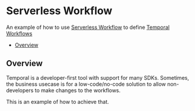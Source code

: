 # Serverless Workflow

An example of how to use [Serverless Workflow](https://serverlessworkflow.io) to
define [Temporal Workflows](https://temporal.io)

<!-- toc -->

* [Overview](#overview)

<!-- Regenerate with "pre-commit run -a markdown-toc" -->

<!-- tocstop -->

## Overview

Temporal is a developer-first tool with support for many SDKs. Sometimes, the
business usecase is for a low-code/no-code solution to allow non-developers to
make changes to the workflows.

This is an example of how to achieve that.
